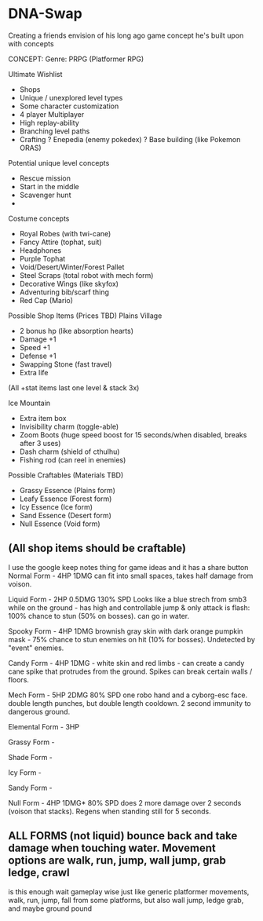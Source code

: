 # DNA-Swap
Creating a friends envision of his long ago game concept he's built upon with concepts

CONCEPT:
Genre: PRPG (Platformer RPG)

Ultimate Wishlist
 - Shops
 - Unique / unexplored level types
 - Some character customization
 - 4 player Multiplayer
 - High replay-ability
 - Branching level paths
 - Crafting
 ? Enepedia (enemy pokedex)
 ? Base building (like Pokemon ORAS)

Potential unique level concepts
 - Rescue mission
 - Start in the middle
 - Scavenger hunt
 - 

Costume concepts
- Royal Robes (with twi-cane)
- Fancy Attire (tophat, suit)
- Headphones
- Purple Tophat
- Void/Desert/Winter/Forest Pallet
- Steel Scraps (total robot with mech form)
- Decorative Wings (like skyfox)
- Adventuring bib/scarf thing
- Red Cap (Mario)

Possible Shop Items (Prices TBD)
Plains Village
- 2 bonus hp (like absorption hearts)
- Damage +1
- Speed +1
- Defense +1
- Swapping Stone (fast travel)
- Extra life

(All +stat items last one level & stack 3x)

Ice Mountain
- Extra item box
- Invisibility charm (toggle-able)
- Zoom Boots (huge speed boost for 15 seconds/when disabled, breaks after 3 uses)
- Dash charm (shield of cthulhu)
- Fishing rod (can reel in enemies)

Possible Craftables (Materials TBD)
- Grassy Essence (Plains form)
- Leafy Essence (Forest form)
- Icy Essence (Ice form)
- Sand Essence (Desert form)
- Null Essence (Void form) 

(All shop items should be craftable)
-------------------------------
I use the google keep notes thing for game ideas and it has a share button
Normal Form - 4HP 1DMG can fit into small spaces, takes half damage from voison.

Liquid Form - 2HP 0.5DMG 130% SPD Looks like a blue strech from smb3 while on the ground - has high and controllable jump & only attack is flash: 100% chance to stun (50% on bosses). can go in water.

Spooky Form - 4HP 1DMG brownish gray skin with dark orange pumpkin mask - 75% chance to stun enemies on hit (10% for bosses). Undetected by "event" enemies.

Candy Form - 4HP 1DMG - white skin and red limbs - can create a candy cane spike that protrudes from the ground. Spikes can break certain walls / floors.

Mech Form - 5HP 2DMG 80% SPD one robo hand and a cyborg-esc face. double length punches, but double length cooldown. 2 second immunity to dangerous ground.

Elemental Form - 3HP 

Grassy Form - 

Shade Form - 

Icy Form - 

Sandy Form - 

Null Form - 4HP 1DMG* 80% SPD does 2 more damage over 2 seconds (voison that stacks). Regens when standing still for 5 seconds.

ALL FORMS (not liquid) bounce back and take damage when touching water. Movement options are walk, run, jump, wall jump, grab ledge, crawl
-------------------------------------
is this enough
wait gameplay wise
just like generic platformer movements, walk, run, jump, fall from some platforms, but also wall jump, ledge grab, and maybe ground pound

